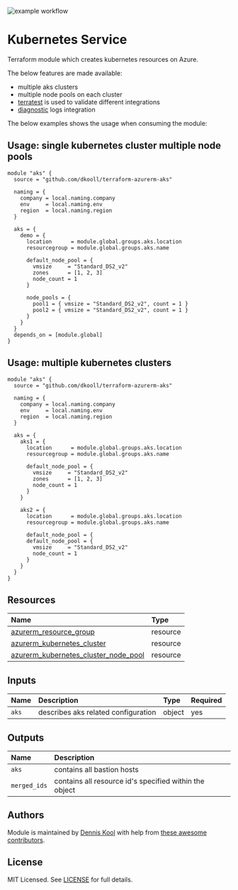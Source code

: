 ![example workflow](https://github.com/aztfmods/module-azurerm-aks/actions/workflows/validate.yml/badge.svg)

# Kubernetes Service

Terraform module which creates kubernetes resources on Azure.

The below features are made available:

- multiple aks clusters
- multiple node pools on each cluster
- [terratest](https://terratest.gruntwork.io) is used to validate different integrations
- [diagnostic](examples/diagnostic-settings/main.tf) logs integration

The below examples shows the usage when consuming the module:

## Usage: single kubernetes cluster multiple node pools

```hcl
module "aks" {
  source = "github.com/dkooll/terraform-azurerm-aks"

  naming = {
    company = local.naming.company
    env     = local.naming.env
    region  = local.naming.region
  }

  aks = {
    demo = {
      location      = module.global.groups.aks.location
      resourcegroup = module.global.groups.aks.name

      default_node_pool = {
        vmsize     = "Standard_DS2_v2"
        zones      = [1, 2, 3]
        node_count = 1
      }

      node_pools = {
        pool1 = { vmsize = "Standard_DS2_v2", count = 1 }
        pool2 = { vmsize = "Standard_DS2_v2", count = 1 }
      }
    }
  }
  depends_on = [module.global]
}
```

## Usage: multiple kubernetes clusters

```hcl
module "aks" {
  source = "github.com/dkooll/terraform-azurerm-aks"

  naming = {
    company = local.naming.company
    env     = local.naming.env
    region  = local.naming.region
  }

  aks = {
    aks1 = {
      location      = module.global.groups.aks.location
      resourcegroup = module.global.groups.aks.name

      default_node_pool = {
        vmsize     = "Standard_DS2_v2"
        zones      = [1, 2, 3]
        node_count = 1
      }
    }

    aks2 = {
      location      = module.global.groups.aks.location
      resourcegroup = module.global.groups.aks.name

      default_node_pool = {
      default_node_pool = {
        vmsize     = "Standard_DS2_v2"
        node_count = 1
      }
    }
  }
}
```

## Resources

| Name | Type |
| :-- | :-- |
| [azurerm_resource_group](https://registry.terraform.io/providers/hashicorp/azurerm/latest/docs/resources/resource_group) | resource |
| [azurerm_kubernetes_cluster](https://registry.terraform.io/providers/hashicorp/azurerm/latest/docs/resources/kubernetes_cluster) | resource |
| [azurerm_kubernetes_cluster_node_pool](https://registry.terraform.io/providers/hashicorp/azurerm/latest/docs/resources/kubernetes_cluster_node_pool) | resource |

## Inputs

| Name | Description | Type | Required |
| :-- | :-- | :-- | :-- |
| `aks` | describes aks related configuration | object | yes |

## Outputs

| Name | Description |
| :-- | :-- |
| `aks` | contains all bastion hosts |
| `merged_ids` | contains all resource id's specified within the object |

## Authors

Module is maintained by [Dennis Kool](https://github.com/dkooll) with help from [these awesome contributors](https://github.com/aztfmods/module-azurerm-aks/graphs/contributors).

## License

MIT Licensed. See [LICENSE](https://github.com/aztfmods/module-azurerm-aks/blob/main/LICENSE) for full details.
